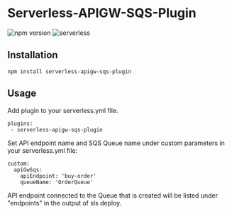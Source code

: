 # Serverless-APIGW-SQS-Plugin

![npm version](https://badge.fury.io/js/serverless-apigw-sqs-plugin.svg) ![serverless](http://public.serverless.com/badges/v3.svg)
## Installation
`npm install serverless-apigw-sqs-plugin`
## Usage

Add plugin to your serverless.yml file.

    plugins:
     - serverless-apigw-sqs-plugin

Set API endpoint name and SQS Queue name under custom parameters in your serverless.yml file:

    custom:
      apiGwSqs:
        apiEndpoint: 'buy-order'
        queueName: 'OrderQueue'

API endpoint connected to the Queue that is created will be listed under "endpoints" in the output of sls deploy.
